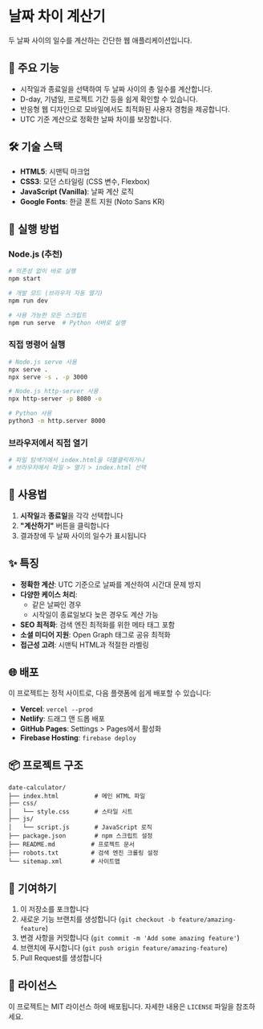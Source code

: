 # 날짜 차이 계산기

두 날짜 사이의 일수를 계산하는 간단한 웹 애플리케이션입니다.

## 🎯 주요 기능

- 시작일과 종료일을 선택하여 두 날짜 사이의 총 일수를 계산합니다.
- D-day, 기념일, 프로젝트 기간 등을 쉽게 확인할 수 있습니다.
- 반응형 웹 디자인으로 모바일에서도 최적화된 사용자 경험을 제공합니다.
- UTC 기준 계산으로 정확한 날짜 차이를 보장합니다.

## 🛠 기술 스택

- **HTML5**: 시맨틱 마크업
- **CSS3**: 모던 스타일링 (CSS 변수, Flexbox)
- **JavaScript (Vanilla)**: 날짜 계산 로직
- **Google Fonts**: 한글 폰트 지원 (Noto Sans KR)

## 🚀 실행 방법

### Node.js (추천)

```bash
# 의존성 없이 바로 실행
npm start

# 개발 모드 (브라우저 자동 열기)
npm run dev

# 사용 가능한 모든 스크립트
npm run serve  # Python 서버로 실행
```

### 직접 명령어 실행

```bash
# Node.js serve 사용
npx serve .
npx serve -s . -p 3000

# Node.js http-server 사용
npx http-server -p 8080 -o

# Python 사용
python3 -m http.server 8000
```

### 브라우저에서 직접 열기

```bash
# 파일 탐색기에서 index.html을 더블클릭하거나
# 브라우저에서 파일 > 열기 > index.html 선택
```

## 📱 사용법

1. **시작일**과 **종료일**을 각각 선택합니다
2. **"계산하기"** 버튼을 클릭합니다
3. 결과창에 두 날짜 사이의 일수가 표시됩니다

## ✨ 특징

- **정확한 계산**: UTC 기준으로 날짜를 계산하여 시간대 문제 방지
- **다양한 케이스 처리**:
  - 같은 날짜인 경우
  - 시작일이 종료일보다 늦은 경우도 계산 가능
- **SEO 최적화**: 검색 엔진 최적화를 위한 메타 태그 포함
- **소셜 미디어 지원**: Open Graph 태그로 공유 최적화
- **접근성 고려**: 시맨틱 HTML과 적절한 라벨링

## 🌐 배포

이 프로젝트는 정적 사이트로, 다음 플랫폼에 쉽게 배포할 수 있습니다:

- **Vercel**: `vercel --prod`
- **Netlify**: 드래그 앤 드롭 배포
- **GitHub Pages**: Settings > Pages에서 활성화
- **Firebase Hosting**: `firebase deploy`

## 📦 프로젝트 구조

```
date-calculator/
├── index.html          # 메인 HTML 파일
├── css/
│   └── style.css       # 스타일 시트
├── js/
│   └── script.js       # JavaScript 로직
├── package.json        # npm 스크립트 설정
├── README.md          # 프로젝트 문서
├── robots.txt         # 검색 엔진 크롤링 설정
└── sitemap.xml        # 사이트맵
```

## 🤝 기여하기

1. 이 저장소를 포크합니다
2. 새로운 기능 브랜치를 생성합니다 (`git checkout -b feature/amazing-feature`)
3. 변경 사항을 커밋합니다 (`git commit -m 'Add some amazing feature'`)
4. 브랜치에 푸시합니다 (`git push origin feature/amazing-feature`)
5. Pull Request를 생성합니다

## 📄 라이선스

이 프로젝트는 MIT 라이선스 하에 배포됩니다. 자세한 내용은 `LICENSE` 파일을 참조하세요.
